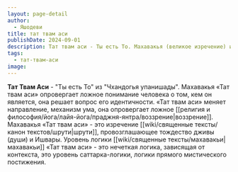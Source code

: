 ```yaml
---
layout: page-detail
author:
  - Яшодеви
title: тат твам аси
publishDate: 2024-09-01
description: Тат твам аси - Ты есть То. Махавакья (великое изречение) из Чхандогья-упанишады.
tags:
  - тат-твам-аси
image:
---
```

**Тат Твам Аси** - "Ты есть То" из "Чхандогья упанишады".
Махавакья «Тат твам аси» опровергает ложное понимание человека о том, кем он является, она решает вопрос его идентичности. «Тат твам аси» меняет направление, механизм ума, она опровергает ложное [[религия и философия/йога/лайя-йога/праджня-янтра/воззрение|воззрение]]. Махавакья «Тат твам аси» - это изречение [[wiki/священные тексты/канон текстов/шрути|шрути]], провозглашающее тождество дживы (души) и Ишвары. Уровень логики [[wiki/священные тексты/махавакьи|махавакьи]] «Тат твам аси» - это нечеткая логика, зависящая от контекста, это уровень саттарка-логики, логики прямого мистического постижения.

